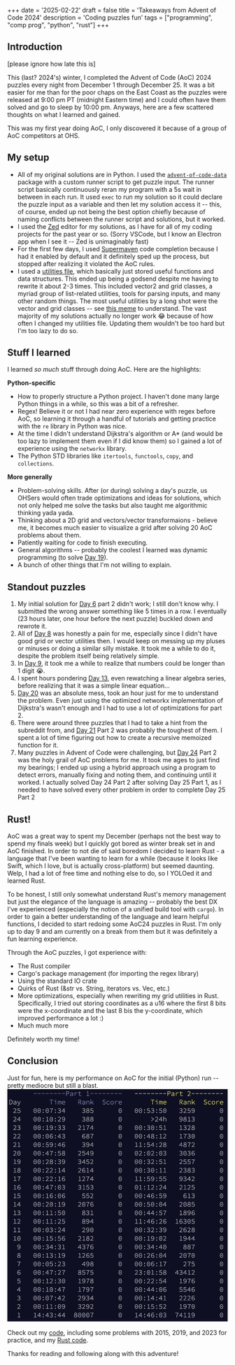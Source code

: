 +++
date = '2025-02-22'
draft = false
title = 'Takeaways from Advent of Code 2024'
description = 'Coding puzzles fun'
tags = ["programming", "comp prog", "python", "rust"]
+++

## Introduction

[please ignore how late this is]

This (last? 2024's) winter, I completed the Advent of Code (AoC) 2024 puzzles every night from December 1 through December 25. It was a bit easier for me than for the poor chaps on the East Coast as the puzzles were released at 9:00 pm PT (midnight Eastern time) and I could often have them solved and go to sleep by 10:00 pm. Anyways, here are a few scattered thoughts on what I learned and gained.

This was my first year doing AoC, I only discovered it because of a group of AoC competitors at OHS.

## My setup

- All of my original solutions are in Python. I used the [`advent-of-code-data`](https://github.com/wimglenn/advent-of-code-data) package with a custom runner script to get puzzle input. The runner script basically continuously reran my program with a 5s wait in between in each run. It used `exec` to run my solution so it could declare the puzzle input as a variable and then let my solution access it -- this, of course, ended up not being the best option chiefly because of naming conflicts between the runner script and solutions, but it worked.
- I used the [Zed](https://zed.dev) editor for my solutions, as I have for all of my coding projects for the past year or so. (Sorry VSCode, but I know an Electron app when I see it -- Zed is unimaginably fast)
- For the first few days, I used [Supermaven](https://supermaven.com) code completion because I had it enabled by default and it definitely sped up the process, but stopped after realizing it violated the AoC rules.
- I used a [utilities file](https://github.com/aadishv/aoc/blob/main/utils.py), which basically just stored useful functions and data structures. This ended up being a godsend despite me having to rewrite it about 2-3 times.
  This included vector2 and grid classes, a myriad group of list-related utilities, tools for parsing inputs, and many other random things. The most useful utilities by a long shot were the vector and grid classes -- see [this meme](https://www.reddit.com/r/adventofcode/comments/1heuw9l/2024_day_15_im_tired_boss/) to understand. The vast majority of my solutions actually no longer work 😂 because of how often I changed my utilities file. Updating them wouldn't be too hard but I'm too lazy to do so.

## Stuff I learned

I learned _so much_ stuff through doing AoC. Here are the highlights:

**Python-specific**

- How to properly structure a Python project. I haven't done many large Python things in a while, so this was a bit of a refresher.
- Regex! Believe it or not I had near zero experience with regex before AoC, so learning it through a handful of tutorials and getting practice with the `re` library in Python was nice.
- At the time I didn't understand Dijkstra's algorithm or A\* (and would be too lazy to implement them even if I did know them) so I gained a lot of experience using the `networkx` library.
- The Python STD libraries like `itertools`, `functools`, `copy`, and `collections`.

**More generally**

- Problem-solving skills. After (or during) solving a day's puzzle, us OHSers would often trade optimizations and ideas for solutions, which not only helped me solve the tasks but also taught me algorithmic thinking yada yada.
- Thinking about a 2D grid and vectors/vector transformaions - believe me, it becomes much easier to visualize a grid after solving 20 AoC problems about them.
- Patiently waiting for code to finish executing.
- General algorithms -- probably the coolest I learned was dynamic programming (to solve [Day 19](https://adventofcode.com/2024/day/19)).
- A bunch of other things that I'm not willing to explain.

## Standout puzzles

1. My initial solution for [Day 6](https://adventofcode.com/2024/day/6) part 2 didn't work; I still don't know why. I submitted the wrong answer something like 5 times in a row. I eventually (23 hours later, one hour before the next puzzle) buckled down and rewrote it.
2. All of [Day 8](https://adventofcode.com/2024/day/8) was honestly a pain for me, especially since I didn't have good grid or vector utilities then. I would keep on messing up my pluses or minuses or doing a similar silly mistake. It took me a while to do it, despite the problem itself being relatively simple.
3. In [Day 9](https://adventofcode.com/2024/day/8), it took me a while to realize that numbers could be longer than 1 digit 😭.
4. I spent hours pondering [Day 13](https://adventofcode.com/2024/day/13), even rewatching a linear algebra series, before realizing that it was a simple linear equation...
5. [Day 20](https://adventofcode.com/2024/day/20) was an absolute mess, took an hour just for me to understand the problem. Even just using the optimized networkx implementation of Dijkstra's wasn't enough and I had to use a lot of optimizations for part 2.
6. There were around three puzzles that I had to take a hint from the subreddit from, and [Day 21](https://adventofcode.com/2024/day/21) Part 2 was probably the toughest of them. I spent a lot of time figuring out how to create a recursive memoized function for it.
7. Many puzzles in Advent of Code were challenging, but [Day 24](https://adventofcode.com/2024/day/24) Part 2 was the holy grail of AoC problems for me. It took me ages to just find my bearings; I ended up using a hybrid approach using a program to detect errors, manually fixing and noting them, and continuing until it worked. I actually solved Day 24 Part 2 after solving Day 25 Part 1, as I needed to have solved every other problem in order to complete Day 25 Part 2

## Rust!

AoC was a great way to spent my December (perhaps not the best way to spend my finals week) but I quickly got bored as winter break set in and AoC finished. In order to not die of said boredom I decided to learn Rust - a language that I've been wanting to learn for a while (because it looks like Swift, which I love, but is actually cross-platform) but seemed daunting. Welp, I had a lot of free time and nothing else to do, so I YOLOed it and learned Rust.

To be honest, I still only somewhat understand Rust's memory management but just the elegance of the language is amazing -- probably the best DX I've experienced (especially the notion of a unified build tool with `cargo`). In order to gain a better understanding of the language and learn helpful functions, I decided to start redoing some AoC24 puzzles in Rust. I'm only up to day 9 and am currently on a break from them but it was definitely a fun learning experience.

Through the AoC puzzles, I got experience with:

- The Rust compiler
- Cargo's package management (for importing the regex library)
- Using the standard IO crate
- Quirks of Rust (&str vs. String, iterators vs. Vec, etc.)
- More optimizations, especially when rewriting my grid utilities in Rust. Specifically, I tried out storing coordinates as a u16 where the first 8 bits were the x-coordinate and the last 8 bis the y-coordinate, which improved performance a lot :)
- Much much more

Definitely worth my time!

## Conclusion

Just for fun, here is my performance on AoC for the initial (Python) run -- pretty mediocre but still a blast.
![leaderboard](leaderboard.png)

Check out my [code](https://github.com/aadishv/aoc), including some problems with 2015, 2019, and 2023 for practice, and my [Rust code](https://github.com/aadishv/aoc/tree/main/aoc_rust).

Thanks for reading and following along with this adventure!

